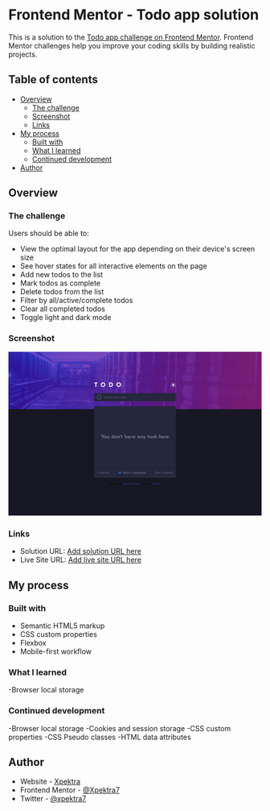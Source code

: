 # Frontend Mentor - Todo app solution

This is a solution to the [Todo app challenge on Frontend Mentor](https://www.frontendmentor.io/challenges/todo-app-Su1_KokOW). Frontend Mentor challenges help you improve your coding skills by building realistic projects. 

## Table of contents

- [Overview](#overview)
  - [The challenge](#the-challenge)
  - [Screenshot](#screenshot)
  - [Links](#links)
- [My process](#my-process)
  - [Built with](#built-with)
  - [What I learned](#what-i-learned)
  - [Continued development](#continued-development)
- [Author](#author)


## Overview

### The challenge

Users should be able to:

- View the optimal layout for the app depending on their device's screen size
- See hover states for all interactive elements on the page
- Add new todos to the list
- Mark todos as complete
- Delete todos from the list
- Filter by all/active/complete todos
- Clear all completed todos
- Toggle light and dark mode

### Screenshot

![](./screenshot.jpg)


### Links

- Solution URL: [Add solution URL here](https://github.com/Xpektra7/todo-list-app)
- Live Site URL: [Add live site URL here](https://todo-list-app-dun-three.vercel.app/)

## My process

### Built with

- Semantic HTML5 markup
- CSS custom properties
- Flexbox
- Mobile-first workflow

### What I learned
-Browser local storage
### Continued development
-Browser local storage
-Cookies and session storage
-CSS custom properties
-CSS Pseudo classes
-HTML data attributes 
## Author

- Website - [Xpektra](https://xpektra.vercel.app)
- Frontend Mentor - [@Xpektra7](https://www.frontendmentor.io/profile/Xpektra7)
- Twitter - [@xpektra7](https://www.twitter.com/xpektra)

